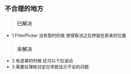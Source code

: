 ## 不合理的地方

> ### 已解决

- 1.FilterPicker 没有暂时的值 使得取消之后停留在原来的位置

> ### 未解决

- 2.有遮罩的时候 还可以下拉滚动
- 3.需要处理绝对定位导致显示不全的问题
